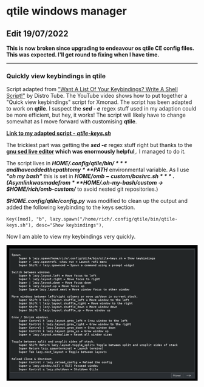 # qtile windows manager

## Edit 19/07/2022

**This is now broken since upgrading to endeavour os qtile CE config files. This was expected.  I'll get round to fixing when I have time.**

---

### Quickly view keybindings in qtile

Script adapted from ["Want A List Of Your Keybindings? Write A Shell Script!"](https://www.youtube.com/watch?v=WkXyXIs-ZMI&t=1410s) by Distro Tube. The YouTube video shows how to put together a "Quick view keybindings" script for Xmonad. The script has been adapted to work on **qtile**. I suspect the ***sed - e*** regex stuff used in my adaption could be more efficient, but hey, it works! The script will likely have to change somewhat as I move forward with customising **qtile**.

[**Link to my adapted script -** ***qtile-keys.sh***](https://github.com/richee-w/dotfiles/blob/main/.config/qtile/bin/qtile-keys.sh)

The trickiest part was getting the ***sed -e*** regex stuff right but thanks to the **[gnu sed live editor](https://sed.js.org/) which was enormously helpful**,. I managed to do it.

The script lives in ***$HOME/.config/qtile/bin/*** and I have added the path to my ***$PATH*** environmental variable.  As I use ***"oh my bash"*** this is set in ***$HOME/omb-custom/bashrc.sh***. (A symlink was made from ***$HOME/.oh-my-bash/custom -> $HOME/rich/omb-custom/*** to avoid nested git repositories.)

***$HOME.config/qtile/config.py*** was modified to clean up the output and added the following keybinding to the keys section.

    Key([mod], "b", lazy.spawn("/home/rich/.config/qtile/bin/qtile-keys.sh"), desc="Show keybindings"),

Now I am able to view my keybindings very quickly.

![Alt](screen-shots/yak-qtile-keys.png "qtile keybindings in yad")
